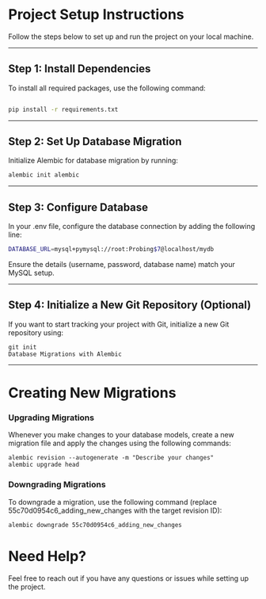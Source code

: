 # Project Setup Instructions

Follow the steps below to set up and run the project on your local machine.

---

## Step 1: Install Dependencies

To install all required packages, use the following command:

```bash

pip install -r requirements.txt

```
---

## Step 2: Set Up Database Migration
Initialize Alembic for database migration by running:

```bash
alembic init alembic
```
---

## Step 3: Configure Database
In your .env file, configure the database connection by adding the following line:

```bash
DATABASE_URL=mysql+pymysql://root:Probing$7@localhost/mydb
```
Ensure the details (username, password, database name) match your MySQL setup.

---

## Step 4: Initialize a New Git Repository (Optional)
If you want to start tracking your project with Git, initialize a new Git repository using:

```
git init
Database Migrations with Alembic
```
---

# Creating New Migrations

### Upgrading Migrations
Whenever you make changes to your database models, create a new migration file and apply the changes using the following commands:
```
alembic revision --autogenerate -m "Describe your changes"
alembic upgrade head
```
### Downgrading Migrations
To downgrade a migration, use the following command (replace 55c70d0954c6_adding_new_changes with the target revision ID):

```
alembic downgrade 55c70d0954c6_adding_new_changes
```

# Need Help?
Feel free to reach out if you have any questions or issues while setting up the project.


